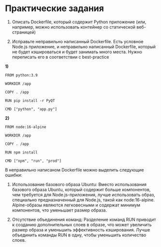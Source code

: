 # Практические задания


1. Описать Dockerfile, который содержит Python приложение (или, например, можно использовать контейнер со статической веб-страницей)

2. Исправьте неправильно написанный Dockerfile. Есть условное Node.js приложение, и неправильно написанный Dockerfile, который не будет кэшироваться и будет занимать много места. Нужно переписать его в соответствии с best-practice


**1)**

```
FROM python:3.9

WORKDIR /app

COPY . /app

RUN pip install -r PyQT

CMD ["python", "app.py"]
```

**2)**

```
FROM node:16-alpine

WORKDIR /app

COPY . /app

RUN npm install

CMD ["npm", "run", "prod"]
```

В неправильно написаном Dockerfile можно выделить следующие ошибки:

1. Использование базового образа Ubuntu:
Вместо использования базового образа Ubuntu, который содержит больше компонентов, чем требуется для Node.js-приложения, лучше использовать образ, специально предназначенный для Node.js, такой как node:16-alpine. Alpine-образы являются легковесными и содержат минимум компонентов, что уменьшает размер образа.

2. Отсутствие объединения команд:
Разделение команд RUN приводит к созданию дополнительных слоев в образе, что может увеличить размер образа и уменьшить эффективность кэширования. Лучше объединить команды RUN в одну, чтобы уменьшить количество слоев.
